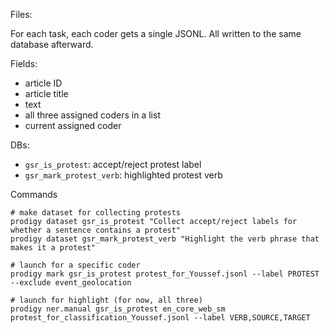 
Files:

For each task, each coder gets a single JSONL. All written to the same database
afterward.

Fields:

- article ID
- article title
- text
- all three assigned coders in a list
- current assigned coder

DBs:

- `gsr_is_protest`: accept/reject protest label
- `gsr_mark_protest_verb`: highlighted protest verb

Commands

```
# make dataset for collecting protests
prodigy dataset gsr_is_protest "Collect accept/reject labels for whether a sentence contains a protest"
prodigy dataset gsr_mark_protest_verb "Highlight the verb phrase that makes it a protest"

# launch for a specific coder
prodigy mark gsr_is_protest protest_for_Youssef.jsonl --label PROTEST --exclude event_geolocation

# launch for highlight (for now, all three)
prodigy ner.manual gsr_is_protest en_core_web_sm protest_for_classification_Youssef.jsonl --label VERB,SOURCE,TARGET
```
